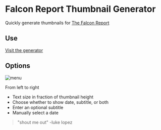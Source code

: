 # Falcon Report Thumbnail Generator

Quickly generate thumbnails for [The Falcon Report](https://www.youtube.com/c/TheFalconReport)

## Use
[Visit the generator](https://khui0.github.io/falcon-report-thumbnail/)

## Options
![menu](https://user-images.githubusercontent.com/101839505/159144636-0920d429-eeff-4b98-baf8-5576e0c4d725.png)

From left to right
- Text size in fraction of thumbnail height
- Choose whether to show date, subtitle, or both
- Enter an optional subtitle
- Manually select a date

> "shout me out" -luke lopez
